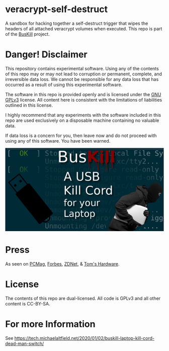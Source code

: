 # veracrypt-self-destruct

A sandbox for hacking together a self-destruct trigger that wipes the headers of all attached veracrypt volumes when executed. This repo is part of the [BusKill](https://www.buskill.in/) project.

# Danger! Disclaimer

This repository contains experimental software. Using any of the contents of this repo may or may not lead to corruption or permanent, complete, and irreversible data loss. We cannot be responsible for any data loss that has occurred as a result of using this experimental software.

The software in this repo is provided openly and is licensed under the <a href="https://www.gnu.org/licenses/gpl-3.0.html">GNU GPLv3</a> license. All content here is consistent with the limitations of liabilities outlined in this license.

I highly recommend that any experiments with the software included in this repo are used exclusively on a disposable machine containing no valuable data.

If data loss is a concern for you, then leave now and do not proceed with using any of this software. You have been warned.

![](images/busKill_featuredImage.jpg)

# Press

As seen on [PCMag](https://www.pcmag.com/news/372806/programmers-usb-cable-can-kill-laptop-if-machine-is-yanked), [Forbes](https://www.forbes.com/sites/daveywinder/2020/01/03/this-20-usb-cable-is-a-dead-mans-switch-for-your-linux-laptop/), [ZDNet](https://www.zdnet.com/article/new-usb-cable-kills-your-linux-laptop-if-stolen-in-a-public-place/), & [Tom's Hardware](https://www.tomshardware.com/news/the-buskill-usb-cable-secures-your-laptop-against-thieves).

# License

The contents of this repo are dual-licensed. All code is GPLv3 and all other content is CC-BY-SA.

# For more Information

See https://tech.michaelaltfield.net/2020/01/02/buskill-laptop-kill-cord-dead-man-switch/
